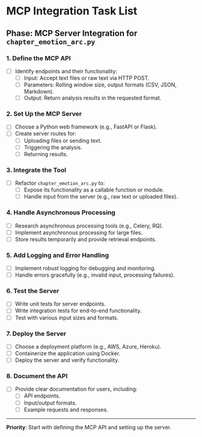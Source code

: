 # MCP Integration Task List

## Phase: MCP Server Integration for `chapter_emotion_arc.py`

### 1. Define the MCP API
- [ ] Identify endpoints and their functionality:
  - [ ] Input: Accept text files or raw text via HTTP POST.
  - [ ] Parameters: Rolling window size, output formats (CSV, JSON, Markdown).
  - [ ] Output: Return analysis results in the requested format.

### 2. Set Up the MCP Server
- [ ] Choose a Python web framework (e.g., FastAPI or Flask).
- [ ] Create server routes for:
  - [ ] Uploading files or sending text.
  - [ ] Triggering the analysis.
  - [ ] Returning results.

### 3. Integrate the Tool
- [ ] Refactor `chapter_emotion_arc.py` to:
  - [ ] Expose its functionality as a callable function or module.
  - [ ] Handle input from the server (e.g., raw text or uploaded files).

### 4. Handle Asynchronous Processing
- [ ] Research asynchronous processing tools (e.g., Celery, RQ).
- [ ] Implement asynchronous processing for large files.
- [ ] Store results temporarily and provide retrieval endpoints.

### 5. Add Logging and Error Handling
- [ ] Implement robust logging for debugging and monitoring.
- [ ] Handle errors gracefully (e.g., invalid input, processing failures).

### 6. Test the Server
- [ ] Write unit tests for server endpoints.
- [ ] Write integration tests for end-to-end functionality.
- [ ] Test with various input sizes and formats.

### 7. Deploy the Server
- [ ] Choose a deployment platform (e.g., AWS, Azure, Heroku).
- [ ] Containerize the application using Docker.
- [ ] Deploy the server and verify functionality.

### 8. Document the API
- [ ] Provide clear documentation for users, including:
  - [ ] API endpoints.
  - [ ] Input/output formats.
  - [ ] Example requests and responses.

---

**Priority**: Start with defining the MCP API and setting up the server.
